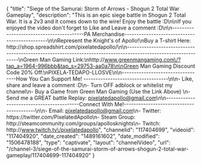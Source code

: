 {
    "title": "Siege of the Samurai: Storm of Arrows - Shogun 2 Total War Gameplay",
    "description": "This is an epic siege battle in Shogun 2 Total War.  It is a 2v3 and it comes down to the wire!  Enjoy the battle :D\n\nIf you enjoyed the video don't forget to Like and Leave a comment :D\n\n-----------------------------------------PA Merchandise----------------------------------------------\n\nRepresent the Knight's of Apollo!\nBuy a T-shirt Here: http:\/\/shop.spreadshirt.com\/pixelatedapollo\/\n\n---------------------------------------------------------------------------------------------------------------\nGreen Man Gaming Link:\nhttp:\/\/www.greenmangaming.com\/?tap_a=1964-996bbb&tap_s=29753-aa0a78\n\nGreen Man Gaming Discount Code 20% Off:\nPIXELA-TEDAPO-LLOSVE\n\n----------------------------------How You Can Support Me! -----------------------------------\n\n- Like, share and leave a comment :D\n- Turn OFF adblock or whitelist my channel\n- Buy a Game from Green Man Gaming (Use the Link Above) \n- Send me a GREAT battle Replay: pixelatedapollo@gmail.com\n\n------------------------------------------Connect With Me!-----------------------------------------\n\n- Email: pixelatedapollo@gmail.com\n- Twitter: https:\/\/twitter.com\/PixelatedApollo\n- Steam Group:  http:\/\/steamcommunity.com\/groups\/apollosknights\n- Twitch: http:\/\/www.twitch.tv\/pixelatedapollo",
    "channelid": "117404699",
    "videoid": "117404920",
    "date_created": "1489161602",
    "date_modified": "1506478188",
    "type": "captivate",
    "layout": "channelVideo",
    "url": "\/channel-3\/siege-of-the-samurai-storm-of-arrows-shogun-2-total-war-gameplay\/117404699-117404920"
}